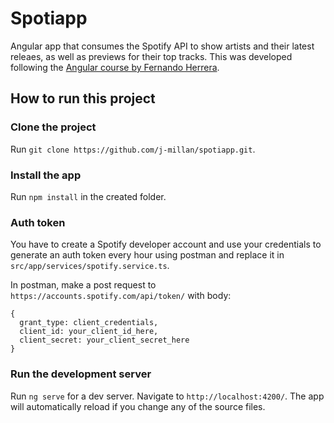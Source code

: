 # Spotiapp

Angular app that consumes the Spotify API to show artists and their latest releaes, as well as previews for their top tracks.
This was developed following the [Angular course by Fernando Herrera](https://www.udemy.com/course/angular-2-fernando-herrera/).

## How to run this project

### Clone the project
  Run `git clone https://github.com/j-millan/spotiapp.git`.

### Install the app
  Run `npm install` in the created folder.

### Auth token
  You have to create a Spotify developer account and use your credentials to generate an auth token every hour using postman and replace it in `src/app/services/spotify.service.ts`.
  
  In postman, make a post request to `https://accounts.spotify.com/api/token/` with body:
    
    {
      grant_type: client_credentials,
      client_id: your_client_id_here,
      client_secret: your_client_secret_here
    }

### Run the development server

Run `ng serve` for a dev server. Navigate to `http://localhost:4200/`. The app will automatically reload if you change any of the source files.

